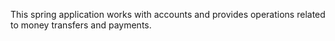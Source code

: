 This spring application works with accounts and provides operations related to money transfers and payments.
